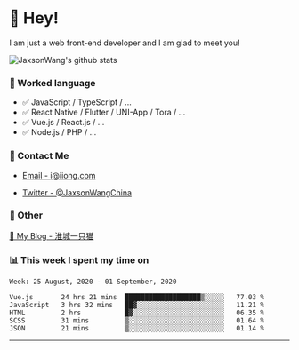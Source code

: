 # 👋 Hey!

I am just a web front-end developer and I am glad to meet you!

![JaxsonWang's github stats](https://github-readme-stats.vercel.app/api?username=JaxsonWang&&show_icons=true&&title_color=1abc9c&&icon_color=1abc9c)


### 📝 Worked language

- ✅ JavaScript / TypeScript / ...
- ✅ React Native / Flutter / UNI-App / Tora / ...
- ✅ Vue.js / React.js / ...
- ✅ Node.js / PHP / ...

### 📮 Contact Me

- [Email - i@iiong.com](mailto:i@iiong.com)

- [Twitter - @JaxsonWangChina](https://twitter.com/JaxsonWangChina)

### 🤪 Other

[📌 My Blog - 淮城一只猫](https://iiong.com)

### 📊 This week I spent my time on

<!--START_SECTION:waka-->
```text
Week: 25 August, 2020 - 01 September, 2020

Vue.js       24 hrs 21 mins  ███████████████████▒░░░░░   77.03 % 
JavaScript   3 hrs 32 mins   ██▓░░░░░░░░░░░░░░░░░░░░░░   11.21 % 
HTML         2 hrs           █▓░░░░░░░░░░░░░░░░░░░░░░░   06.35 % 
SCSS         31 mins         ▒░░░░░░░░░░░░░░░░░░░░░░░░   01.64 % 
JSON         21 mins         ▒░░░░░░░░░░░░░░░░░░░░░░░░   01.14 % 
```
<!--END_SECTION:waka-->

---
